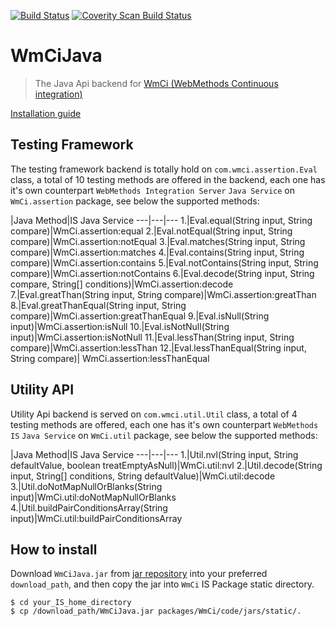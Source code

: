 [![Build Status](https://travis-ci.org/wm-ci/WmCiJava.svg?branch=develop)](https://travis-ci.org/wm-ci/WmCiJava)
[![Coverity Scan Build Status](https://scan.coverity.com/projects/5457/badge.svg)](https://scan.coverity.com/projects/5457)

# WmCiJava
> The Java Api backend for [WmCi (WebMethods Continuous integration)](https://github.com/wm-ci/WmCi/tree/develop)

[Installation guide](#how-to-install)


## Testing Framework
The testing framework backend is totally hold on `com.wmci.assertion.Eval` class, a total of 10 testing methods are offered in the backend, each one has it's own counterpart `WebMethods Integration Server` `Java Service` on `WmCi.assertion` package, see below the supported methods:

   |Java Method|IS Java Service
---|---|---
1.|Eval.equal(String input, String compare)|WmCi.assertion:equal
2.|Eval.notEqual(String input, String compare)|WmCi.assertion:notEqual
3.|Eval.matches(String input, String compare)|WmCi.assertion:matches
4.|Eval.contains(String input, String compare)|WmCi.assertion:contains
5.|Eval.notContains(String input, String compare)|WmCi.assertion:notContains
6.|Eval.decode(String input, String compare, String[] conditions)|WmCi.assertion:decode
7.|Eval.greatThan(String input, String compare)|WmCi.assertion:greatThan
8.|Eval.greatThanEqual(String input, String compare)|WmCi.assertion:greatThanEqual
9.|Eval.isNull(String input)|WmCi.assertion:isNull
10.|Eval.isNotNull(String input)|WmCi.assertion:isNotNull
11.|Eval.lessThan(String input, String compare)|WmCi.assertion:lessThan
12.|Eval.lessThanEqual(String input, String compare)| WmCi.assertion:lessThanEqual



## Utility API
Utility Api backend is served on `com.wmci.util.Util` class, a total of 4 testing methods are offered, each one has it's own counterpart `WebMethods IS` `Java Service` on `WmCi.util` package, see below the supported methods:

   |Java Method|IS Java Service
---|---|---
1.|Util.nvl(String input, String defaultValue, boolean treatEmptyAsNull)|WmCi.util:nvl
2.|Util.decode(String input, String[] conditions, String defaultValue)|WmCi.util:decode
3.|Util.doNotMapNullOrBlanks(String input)|WmCi.util:doNotMapNullOrBlanks
4.|Util.buildPairConditionsArray(String input)|WmCi.util:buildPairConditionsArray


## How to install
Download `WmCiJava.jar` from [jar repository](https://scan.coverity.com/projects/5457) into your preferred `download_path`, and then copy the jar into `WmCi` IS Package static directory.

```
$ cd your_IS_home_directory
$ cp /download_path/WmCiJava.jar packages/WmCi/code/jars/static/.
```
